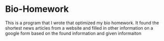 # Bio-Homework
This is a program that I wrote that optimized my bio homework. It found the shortest news articles from a website and filled in other information on a google form based on the found information and given informaiton
